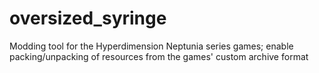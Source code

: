 # oversized_syringe
Modding tool for the Hyperdimension Neptunia series games; enable packing/unpacking of resources from the games' custom archive format
